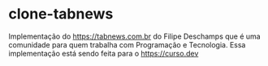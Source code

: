 # clone-tabnews
Implementação do https://tabnews.com.br do Filipe Deschamps que é uma comunidade para quem trabalha com Programação e Tecnologia. Essa implementação está sendo feita para o https://curso.dev
